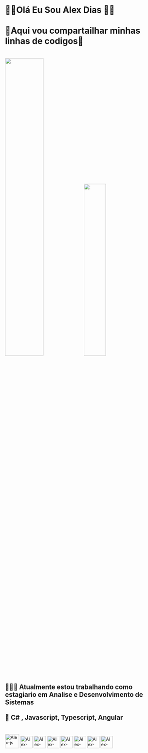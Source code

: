 <H1> 🐱‍💻Olá Eu Sou Alex Dias 🐱‍💻<br><br>🤖Aqui vou compartailhar minhas linhas de codigos🤖<h1>
   <div>
       <img width="50%" src="https://github-readme-stats.vercel.app/api?username=AlexDias18&show_icons=true&theme=tokyonight"/>
       <img width="38%"  src="https://github-readme-stats.vercel.app/api/top-langs/?username=AlexDias18layout=compact&show_icons=true&theme=tokyonight"/>
   </div>
   <br><Br>
<h2>
🙋🏼‍♂️ Atualmente estou trabalhando como estagiario em Analise e Desenvolvimento de Sistemas<Br><br>
👾 C# , Javascript, Typescript, Angular<Br><br>

  </h2>
  
  <div style="display: inline_block"<br>
      <img align "center" alt="Alex-js" height="46 width="56 src="https://cdn.jsdelivr.net/gh/devicons/devicon/icons/html5/html5-original-wordmark.svg">
      <img align "center" alt="Alex-css" height="40 width="50 src="https://cdn.jsdelivr.net/gh/devicons/devicon/icons/css3/css3-original.svg">
      <img align "center" alt="Alex-type" height="40 width="50 src="https://cdn.jsdelivr.net/gh/devicons/devicon/icons/typescript/typescript-original.svg">
      <img align "center" alt="Alex-angular" height="40 width="50 src="https://cdn.jsdelivr.net/gh/devicons/devicon/icons/angularjs/angularjs-plain.svg"> 
      <img align "center" alt="Alex-csharp" height="40 width="50 src="https://cdn.jsdelivr.net/gh/devicons/devicon/icons/csharp/csharp-original.svg"> 
      <img align "center" alt="Alex-react" height="40 width="50 src="https://cdn.jsdelivr.net/gh/devicons/devicon/icons/rect/rect-plain.svg">
      <img align "center" alt="Alex-node" height="40 width="50 src="https://cdn.jsdelivr.net/gh/devicons/devicon/icons/nodejs/nodejs-original.svg">                              <img align "center" alt="Alex-vscode" height="40 width="50" src="https://cdn.jsdelivr.net/gh/devicons/devicon/icons/visualstudio/visualstudio-plain.svg">                                
        </div>
        
